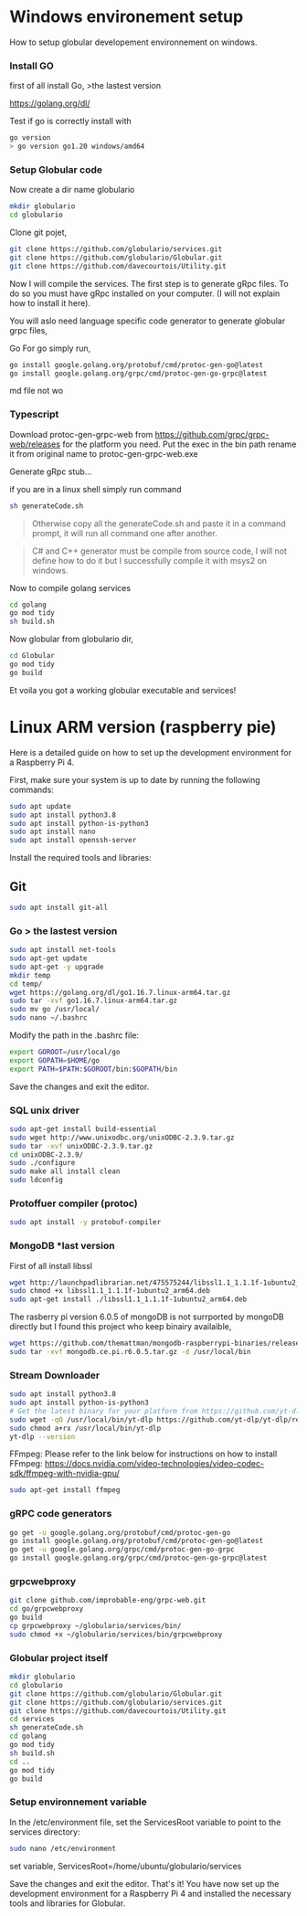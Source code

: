 

# Windows environement setup

How to setup globular developement environnement on windows.

### Install GO
first of all install Go, >the lastest version

https://golang.org/dl/

Test if go is correctly install with 
```bash
go version
> go version go1.20 windows/amd64
```
### Setup Globular code
Now create a dir name globulario
```bash
mkdir globulario
cd globulario
```

Clone git pojet,
```bash
git clone https://github.com/globulario/services.git
git clone https://github.com/globulario/Globular.git
git clone https://github.com/davecourtois/Utility.git
```

Now I will compile the services. The first step is to generate gRpc files.
To do so you must have gRpc installed on your computer. (I will not explain how to install it here).

You will aslo need language specific code generator to generate globular grpc files,

Go
For go simply run,
```bash
go install google.golang.org/protobuf/cmd/protoc-gen-go@latest
go install google.golang.org/grpc/cmd/protoc-gen-go-grpc@latest
```
md file not wo
### Typescript

Download protoc-gen-grpc-web from https://github.com/grpc/grpc-web/releases
for the platform you need. Put the exec in the bin path rename it from original name to protoc-gen-grpc-web.exe

Generate gRpc stub...

if you are in a linux shell simply run command 
```bash
sh generateCode.sh
```

> Otherwise copy all the generateCode.sh and paste it in a command prompt, it will run all command one after another.

> C# and C++ generator must be compile from source code, I will not define how to do it but I successfully compile it with msys2 on windows.

Now to compile golang services 
```bash
cd golang
go mod tidy
sh build.sh
```

Now globular from globulario dir,
```bash
cd Globular
go mod tidy
go build
```

Et voila you got a working globular executable and services!

# Linux ARM version (raspberry pie)

Here is a detailed guide on how to set up the development environment for a Raspberry Pi 4.

First, make sure your system is up to date by running the following commands:

```bash
sudo apt update
sudo apt install python3.8
sudo apt install python-is-python3
sudo apt install nano
sudo apt install openssh-server
```

Install the required tools and libraries:

## Git

```bash
sudo apt install git-all
```

### Go > the lastest version

```bash
sudo apt install net-tools
sudo apt-get update
sudo apt-get -y upgrade
mkdir temp
cd temp/
wget https://golang.org/dl/go1.16.7.linux-arm64.tar.gz
sudo tar -xvf go1.16.7.linux-arm64.tar.gz
sudo mv go /usr/local/
sudo nano ~/.bashrc
```

Modify the path in the .bashrc file:
```bash
export GOROOT=/usr/local/go
export GOPATH=$HOME/go
export PATH=$PATH:$GOROOT/bin:$GOPATH/bin
```
Save the changes and exit the editor.

### SQL unix driver
```bash
sudo apt-get install build-essential
sudo wget http://www.unixodbc.org/unixODBC-2.3.9.tar.gz
sudo tar -xvf unixODBC-2.3.9.tar.gz
cd unixODBC-2.3.9/
sudo ./configure
sudo make all install clean
sudo ldconfig
```

### Protoffuer compiler (protoc)

```bash
sudo apt install -y protobuf-compiler
```

### MongoDB *last version

First of all install libssl

```bash
wget http://launchpadlibrarian.net/475575244/libssl1.1_1.1.1f-1ubuntu2_arm64.deb
sudo chmod +x libssl1.1_1.1.1f-1ubuntu2_arm64.deb 
sudo apt-get install ./libssl1.1_1.1.1f-1ubuntu2_arm64.deb 
```

The rasberry pi version 6.0.5 of mongoDB is not surrported by mongoDB directly but I found
this project who keep binairy availaible,

```bash
wget https://github.com/themattman/mongodb-raspberrypi-binaries/releases/download/r6.0.5-rpi-unofficial/mongodb.ce.pi.r6.0.5.tar.gz 
sudo tar -xvf mongodb.ce.pi.r6.0.5.tar.gz -d /usr/local/bin
```

### Stream Downloader

```bash
sudo apt install python3.8
sudo apt install python-is-python3
# Get the latest binary for your platform from https://github.com/yt-dlp/yt-dlp/releases
sudo wget -qO /usr/local/bin/yt-dlp https://github.com/yt-dlp/yt-dlp/releases/latest/download/yt-dlp
sudo chmod a+rx /usr/local/bin/yt-dlp
yt-dlp --version
```
FFmpeg:
Please refer to the link below for instructions on how to install FFmpeg:
https://docs.nvidia.com/video-technologies/video-codec-sdk/ffmpeg-with-nvidia-gpu/

```bash
sudo apt-get install ffmpeg
```

### gRPC code generators
```bash
go get -u google.golang.org/protobuf/cmd/protoc-gen-go
go install google.golang.org/protobuf/cmd/protoc-gen-go@latest
go get -u google.golang.org/grpc/cmd/protoc-gen-go-grpc
go install google.golang.org/grpc/cmd/protoc-gen-go-grpc@latest
```

### grpcwebproxy
```bash
git clone github.com/improbable-eng/grpc-web.git
cd go/grpcwebproxy
go build
cp grpcwebproxy ~/globulario/services/bin/
sudo chmod +x ~/globulario/services/bin/grpcwebproxy
```

### Globular project itself
```bash
mkdir globulario
cd globulario
git clone https://github.com/globulario/Globular.git
git clone https://github.com/globulario/services.git
git clone https://github.com/davecourtois/Utility.git
cd services
sh generateCode.sh
cd golang
go mod tidy
sh build.sh
cd ..
go mod tidy
go build
```

### Setup environnement variable
In the /etc/environment file, set the ServicesRoot variable to point to the services directory:

```bash
sudo nano /etc/environment
```

set variable, ServicesRoot=/home/ubuntu/globulario/services

Save the changes and exit the editor.
That's it! You have now set up the development environment for a Raspberry Pi 4 and installed the necessary tools and libraries for Globular.
